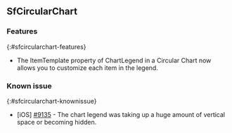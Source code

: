 ## SfCircularChart

### Features
{:#sfcircularchart-features}

* The ItemTemplate property of ChartLegend in a Circular Chart now allows you to customize each item in the legend.

### Known issue
{:#sfcircularchart-knownissue}

* [iOS] [#9135](https://github.com/dotnet/maui/issues/9135) - The chart legend was taking up a huge amount of vertical space or becoming hidden.